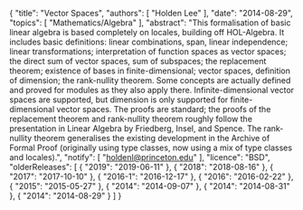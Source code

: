 {
    "title": "Vector Spaces",
    "authors": [
        "Holden Lee"
    ],
    "date": "2014-08-29",
    "topics": [
        "Mathematics/Algebra"
    ],
    "abstract": "This formalisation of basic linear algebra is based completely on locales, building off HOL-Algebra. It includes basic definitions: linear combinations, span, linear independence; linear transformations; interpretation of function spaces as vector spaces; the direct sum of vector spaces, sum of subspaces; the replacement theorem; existence of bases in finite-dimensional; vector spaces, definition of dimension; the rank-nullity theorem. Some concepts are actually defined and proved for modules as they also apply there. Infinite-dimensional vector spaces are supported, but dimension is only supported for finite-dimensional vector spaces. The proofs are standard; the proofs of the replacement theorem and rank-nullity theorem roughly follow the presentation in Linear Algebra by Friedberg, Insel, and Spence. The rank-nullity theorem generalises the existing development in the Archive of Formal Proof (originally using type classes, now using a mix of type classes and locales).",
    "notify": [
        "holdenl@princeton.edu"
    ],
    "licence": "BSD",
    "olderReleases": [
        {
            "2019": "2019-06-11"
        },
        {
            "2018": "2018-08-16"
        },
        {
            "2017": "2017-10-10"
        },
        {
            "2016-1": "2016-12-17"
        },
        {
            "2016": "2016-02-22"
        },
        {
            "2015": "2015-05-27"
        },
        {
            "2014": "2014-09-07"
        },
        {
            "2014": "2014-08-31"
        },
        {
            "2014": "2014-08-29"
        }
    ]
}